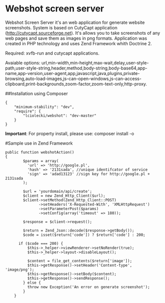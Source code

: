 Webshot screen server
==========================

Webshot Screen Server it's an web application for generate website screenshots. System is based on CutyCapt application (http://cutycapt.sourceforge.net). It's allows you to take screenshots of any web pages and save them as images in png formats. Application was created in PHP technology and uses Zend Framework whith Doctrine 2.

Required: xvfb-run and cutycapt applications. 

Avaiable options: url,min-width,min-height,max-wait,delay,user-style-path,user-style-string,header,method,body-string,body-base64,app-name,app-version,user-agent,app,javascript,java,plugins,private-browsing,auto-load-images,js-can-open-windows,js-can-access-clipboard,print-backgrounds,zoom-factor,zoom-text-only,http-proxy.


##Installation using Composer

    {
        "minimum-stability": "dev",
        "require": {
            "lciolecki/webshot": "dev-master"
        }
    }
    
**Important**: For property install, please use: composer install -o
    
#Sample use in Zend Framework

    public function webshotAction()
    {
            $params = array(
              'url' => 'http://google.pl',
              'hash' => '2131sada', //unique identifcator of service
              'sign' => 'adad13123' //sign key for http://google.pl + 2131sada
            );
            
            $url = 'yourdomain/api/create';            
            $client = new Zend_Http_Client($url);
            $client->setMethod(Zend_Http_Client::POST)
                   ->setHeaders('X-Requested-With', 'XMLHttpRequest') 
                   ->setParameterPost($params)
                   ->setConfig(array('timeout' => 180));
            
            $response = $client->request();
            
            $return = Zend_Json::decode($response->getBody());
            $code = isset($return['code']) ? $return['code'] : 200;
        
          if ($code === 200) {
              $this->_helper->viewRenderer->setNoRender(true);
              $this->_helper->layout->disableLayout();
              
              $content = file_get_contents($return['image']);
              $this->getResponse()->setHeader('Content-type', 'image/png');
              $this->getResponse()->setBody($content);
              $this->getResponse()->sendResponse();  
            } else {
              throw new Exception('An error on generate screenshot');
            }
        }
    
